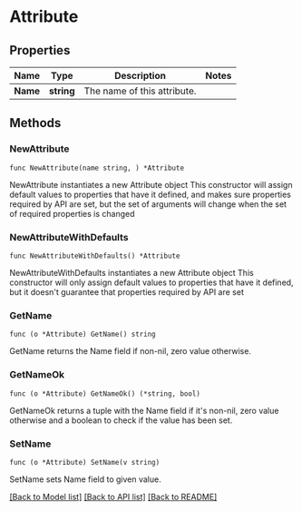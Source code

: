 # Attribute

## Properties

Name | Type | Description | Notes
------------ | ------------- | ------------- | -------------
**Name** | **string** | The name of this attribute. | 

## Methods

### NewAttribute

`func NewAttribute(name string, ) *Attribute`

NewAttribute instantiates a new Attribute object
This constructor will assign default values to properties that have it defined,
and makes sure properties required by API are set, but the set of arguments
will change when the set of required properties is changed

### NewAttributeWithDefaults

`func NewAttributeWithDefaults() *Attribute`

NewAttributeWithDefaults instantiates a new Attribute object
This constructor will only assign default values to properties that have it defined,
but it doesn't guarantee that properties required by API are set

### GetName

`func (o *Attribute) GetName() string`

GetName returns the Name field if non-nil, zero value otherwise.

### GetNameOk

`func (o *Attribute) GetNameOk() (*string, bool)`

GetNameOk returns a tuple with the Name field if it's non-nil, zero value otherwise
and a boolean to check if the value has been set.

### SetName

`func (o *Attribute) SetName(v string)`

SetName sets Name field to given value.



[[Back to Model list]](../README.md#documentation-for-models) [[Back to API list]](../README.md#documentation-for-api-endpoints) [[Back to README]](../README.md)


